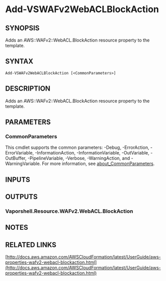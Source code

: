 # Add-VSWAFv2WebACLBlockAction

## SYNOPSIS
Adds an AWS::WAFv2::WebACL.BlockAction resource property to the template.

## SYNTAX

```
Add-VSWAFv2WebACLBlockAction [<CommonParameters>]
```

## DESCRIPTION
Adds an AWS::WAFv2::WebACL.BlockAction resource property to the template.

## PARAMETERS

### CommonParameters
This cmdlet supports the common parameters: -Debug, -ErrorAction, -ErrorVariable, -InformationAction, -InformationVariable, -OutVariable, -OutBuffer, -PipelineVariable, -Verbose, -WarningAction, and -WarningVariable. For more information, see [about_CommonParameters](http://go.microsoft.com/fwlink/?LinkID=113216).

## INPUTS

## OUTPUTS

### Vaporshell.Resource.WAFv2.WebACL.BlockAction
## NOTES

## RELATED LINKS

[http://docs.aws.amazon.com/AWSCloudFormation/latest/UserGuide/aws-properties-wafv2-webacl-blockaction.html](http://docs.aws.amazon.com/AWSCloudFormation/latest/UserGuide/aws-properties-wafv2-webacl-blockaction.html)

